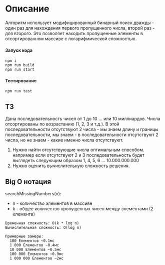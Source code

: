 # Описание
Алгоритм использует модифицированный бинарный поиск дважды - один раз для нахождения первого пропущенного числа, второй раз - для второго. Это позволяет находить пропущенные элементы в отсортированном массиве с логарифмической сложностью.

#### Запуск кода
```cli
npm i
npm run build
npm run start
```

#### Тестирование
```cli
npm run test
```

## ТЗ
Дана последовательность чисел от 1 до 10 ... или 10 миллиардов. Числа
отсортированы по возрастанию (1, 2, 3 и т.д.). В этой последовательности
отсутствуют 2 числа - мы знаем длину и границы последовательности, мы
знаем - в последовательности отсутствуют 2 числа, но не знаем - какие именно
числа отсутствуют. 
1. Нужно найти отсутствующие числа оптимальным способом. например
если отсутствуют 2 и 3 последовательность будет выглядеть следующим
образом 1, 4, 5, 6 ... 10.000.000.000
2. Нужно оценить вычислительную сложность решения.

## Big O нотация
  searchMissingNumbers(n):
   * n - количество элементов в массиве
   * k - общее количество пропущенных чисел между элементами (2 елемента)

    Временная сложность: O(k * log n)
    Вычислительная сложность: O(log n)

    Примерные замеры:
      100 Елементов ~0.1мс
      1 000 Елементов ~0.4мс
      10 000 Елементов ~0.5мс
      100 000 Елементов ~0.9мс
      1 000 000 Елементов ~2мс